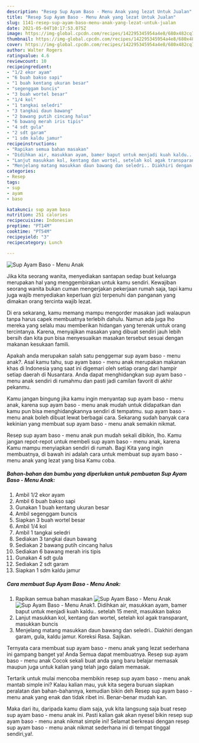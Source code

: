 ```yaml
---
description: "Resep Sup Ayam Baso - Menu Anak yang lezat Untuk Jualan"
title: "Resep Sup Ayam Baso - Menu Anak yang lezat Untuk Jualan"
slug: 1141-resep-sup-ayam-baso-menu-anak-yang-lezat-untuk-jualan
date: 2021-05-04T10:17:53.075Z
image: https://img-global.cpcdn.com/recipes/142295345954a4e8/680x482cq70/sup-ayam-baso-menu-anak-foto-resep-utama.jpg
thumbnail: https://img-global.cpcdn.com/recipes/142295345954a4e8/680x482cq70/sup-ayam-baso-menu-anak-foto-resep-utama.jpg
cover: https://img-global.cpcdn.com/recipes/142295345954a4e8/680x482cq70/sup-ayam-baso-menu-anak-foto-resep-utama.jpg
author: Walter Rogers
ratingvalue: 4.6
reviewcount: 10
recipeingredient:
- "1/2 ekor ayam"
- "6 buah bakso sapi"
- "1 buah kentang ukuran besar"
- "segenggam buncis"
- "3 buah wortel besar"
- "1/4 kol"
- "1 tangkai seledri"
- "3 tangkai daun bawang"
- "2 bawang putih cincang halus"
- "6 bawang merah iris tipis"
- "4 sdt gula"
- "2 sdt garam"
- "1 sdm kaldu jamur"
recipeinstructions:
- "Rapikan semua bahan masakan"
- "Didihkan air, masukkan ayam, bamer baput untuk menjadi kuah kaldu.. setelah 15 menit, masukkan bakso"
- "Lanjut masukkan kol, kentang dan wortel, setelah kol agak transparant, masukkan buncis"
- "Menjelang matang masukkan daun bawang dan seledri.. Diakhiri dengan garam, gula, kaldu jamur. Koreksi Rasa. Sajikan."
categories:
- Resep
tags:
- sup
- ayam
- baso

katakunci: sup ayam baso 
nutrition: 251 calories
recipecuisine: Indonesian
preptime: "PT14M"
cooktime: "PT54M"
recipeyield: "3"
recipecategory: Lunch

---
```



![Sup Ayam Baso - Menu Anak](https://img-global.cpcdn.com/recipes/142295345954a4e8/680x482cq70/sup-ayam-baso-menu-anak-foto-resep-utama.jpg)

Jika kita seorang wanita, menyediakan santapan sedap buat keluarga merupakan hal yang menggembirakan untuk kamu sendiri. Kewajiban seorang  wanita bukan cuman mengerjakan pekerjaan rumah saja, tapi kamu juga wajib menyediakan keperluan gizi terpenuhi dan panganan yang dimakan orang tercinta wajib lezat.

Di era  sekarang, kamu memang mampu mengorder masakan jadi walaupun tanpa harus capek membuatnya terlebih dahulu. Namun ada juga lho mereka yang selalu mau memberikan hidangan yang terenak untuk orang tercintanya. Karena, menyajikan masakan yang dibuat sendiri jauh lebih bersih dan kita pun bisa menyesuaikan masakan tersebut sesuai dengan makanan kesukaan famili. 



Apakah anda merupakan salah satu penggemar sup ayam baso - menu anak?. Asal kamu tahu, sup ayam baso - menu anak merupakan makanan khas di Indonesia yang saat ini digemari oleh setiap orang dari hampir setiap daerah di Nusantara. Anda dapat menghidangkan sup ayam baso - menu anak sendiri di rumahmu dan pasti jadi camilan favorit di akhir pekanmu.

Kamu jangan bingung jika kamu ingin menyantap sup ayam baso - menu anak, karena sup ayam baso - menu anak mudah untuk didapatkan dan kamu pun bisa menghidangkannya sendiri di tempatmu. sup ayam baso - menu anak boleh dibuat lewat berbagai cara. Sekarang sudah banyak cara kekinian yang membuat sup ayam baso - menu anak semakin nikmat.

Resep sup ayam baso - menu anak pun mudah sekali dibikin, lho. Kamu jangan repot-repot untuk membeli sup ayam baso - menu anak, karena Kamu mampu menyiapkan sendiri di rumah. Bagi Kita yang ingin membuatnya, di bawah ini adalah cara untuk membuat sup ayam baso - menu anak yang lezat yang bisa Kamu coba.

<!--inarticleads1-->

##### Bahan-bahan dan bumbu yang diperlukan untuk pembuatan Sup Ayam Baso - Menu Anak:

1. Ambil 1/2 ekor ayam
1. Ambil 6 buah bakso sapi
1. Gunakan 1 buah kentang ukuran besar
1. Ambil segenggam buncis
1. Siapkan 3 buah wortel besar
1. Ambil 1/4 kol
1. Ambil 1 tangkai seledri
1. Sediakan 3 tangkai daun bawang
1. Sediakan 2 bawang putih cincang halus
1. Sediakan 6 bawang merah iris tipis
1. Gunakan 4 sdt gula
1. Sediakan 2 sdt garam
1. Siapkan 1 sdm kaldu jamur




<!--inarticleads2-->

##### Cara membuat Sup Ayam Baso - Menu Anak:

1. Rapikan semua bahan masakan
<img src="https://img-global.cpcdn.com/steps/db8614f800983c36/160x128cq70/sup-ayam-baso-menu-anak-langkah-memasak-1-foto.jpg" alt="Sup Ayam Baso - Menu Anak"><img src="https://img-global.cpcdn.com/steps/beb0b47c65d0a7c1/160x128cq70/sup-ayam-baso-menu-anak-langkah-memasak-1-foto.jpg" alt="Sup Ayam Baso - Menu Anak">1. Didihkan air, masukkan ayam, bamer baput untuk menjadi kuah kaldu.. setelah 15 menit, masukkan bakso
1. Lanjut masukkan kol, kentang dan wortel, setelah kol agak transparant, masukkan buncis
1. Menjelang matang masukkan daun bawang dan seledri.. Diakhiri dengan garam, gula, kaldu jamur. Koreksi Rasa. Sajikan.




Ternyata cara membuat sup ayam baso - menu anak yang lezat sederhana ini gampang banget ya! Anda Semua dapat membuatnya. Resep sup ayam baso - menu anak Cocok sekali buat anda yang baru belajar memasak maupun juga untuk kalian yang telah jago dalam memasak.

Tertarik untuk mulai mencoba membikin resep sup ayam baso - menu anak mantab simple ini? Kalau kalian mau, yuk kita segera buruan siapkan peralatan dan bahan-bahannya, kemudian bikin deh Resep sup ayam baso - menu anak yang enak dan tidak ribet ini. Benar-benar mudah kan. 

Maka dari itu, daripada kamu diam saja, yuk kita langsung saja buat resep sup ayam baso - menu anak ini. Pasti kalian gak akan nyesel bikin resep sup ayam baso - menu anak nikmat simple ini! Selamat berkreasi dengan resep sup ayam baso - menu anak nikmat sederhana ini di tempat tinggal sendiri,ya!.

